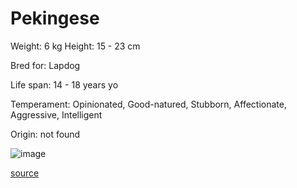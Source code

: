 # Pekingese

Weight: 6 kg
Height: 15 - 23 cm

Bred for: Lapdog

Life span: 14 - 18 years yo

Temperament: Opinionated, Good-natured, Stubborn, Affectionate, Aggressive, Intelligent

Origin: not found

![image](https://cdn2.thedogapi.com/images/ByIiml9Nm_1280.jpg)

[source](https://api.thedogapi.com/v1/breeds/183)
